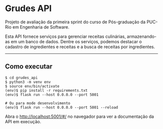 # Grudes API

Projeto de avaliação da primeira sprint do curso de Pós-graduação da PUC-Rio em Engenharia de Software.

Esta API fornece serviços para gerenciar receitas culinárias, armazenando-as em um banco de dados.
Dentre os serviços, podemos destacar o cadastro de ingredientes e receitas e a busca de receitas por
ingredientes. 

---
## Como executar 

```
$ cd grudes_api
$ python3 -m venv env
$ source env/bin/activate
(env)$ pip install -r requirements.txt
(env)$ flask run --host 0.0.0.0 --port 5001

# Ou para mode desenvolvimento
(env)$ flask run --host 0.0.0.0 --port 5001 --reload

```

Abra o [http://localhost:5001/#/](http://localhost:5001/#/) no navegador para ver a documentação da API em execução.
